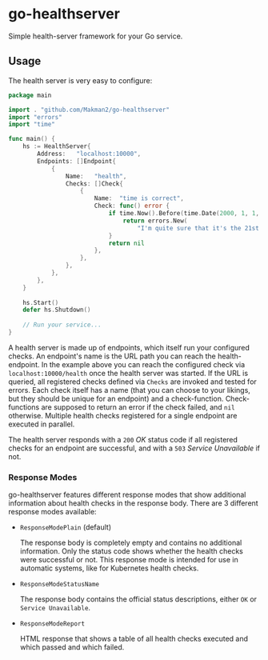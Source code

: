 # go-healthserver

Simple health-server framework for your Go service.

## Usage

The health server is very easy to configure:

```go
package main

import . "github.com/Makman2/go-healthserver"
import "errors"
import "time"

func main() {
	hs := HealthServer{
		Address:   "localhost:10000",
		Endpoints: []Endpoint{
			{
				Name:   "health",
				Checks: []Check{
					{
						Name:  "time is correct",
						Check: func() error {
							if time.Now().Before(time.Date(2000, 1, 1, 0, 0, 0, 0, time.UTC)) {
								return errors.New(
									"I'm quite sure that it's the 21st century we're living in...")
							}
							return nil
						},
					},
				},
			},
		},
	}
	
	hs.Start()
	defer hs.Shutdown()
	
	// Run your service...
}
```

A health server is made up of endpoints, which itself run your configured checks. An endpoint's
name is the URL path you can reach the health-endpoint. In the example above you can reach the
configured check via `localhost:10000/health` once the health server was started. If the URL is
queried, all registered checks defined via `Checks` are invoked and tested for errors. Each check
itself has a name (that you can choose to your likings, but they should be unique for an endpoint)
and a check-function. Check-functions are supposed to return an error if the check failed, and `nil`
otherwise. Multiple health checks registered for a single endpoint are executed in parallel.

The health server responds with a `200` *OK* status code if all registered checks for an endpoint are
successful, and with a `503` *Service Unavailable* if not.

### Response Modes

go-healthserver features different response modes that show additional information about health
checks in the response body. There are 3 different response modes available:

- `ResponseModePlain` (default)

  The response body is completely empty and contains no additional information. Only the status
  code shows whether the health checks were successful or not. This response mode is intended
  for use in automatic systems, like for Kubernetes health checks.

- `ResponseModeStatusName`

  The response body contains the official status descriptions, either `OK` or `Service Unavailable`.

- `ResponseModeReport`

  HTML response that shows a table of all health checks executed and which passed and which failed.
